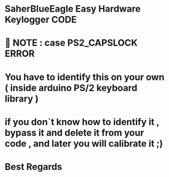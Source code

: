 # SaherBlueEagle Easy Hardware Keylogger CODE
# 📌 NOTE :  case PS2_CAPSLOCK  ERROR 
# You have to identify this on your own ( inside arduino PS/2 keyboard library ) 
# if you don`t know how to identify it , bypass it and delete it from your code , and later you will calibrate it ;)
# Best Regards 
 
